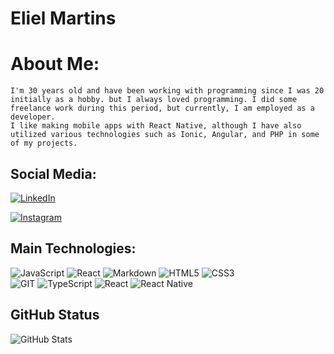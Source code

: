 # Eliel Martins

# About Me:

    I'm 30 years old and have been working with programming since I was 20 initially as a hobby. but I always loved programming. I did some freelance work during this period, but currently, I am employed as a developer.
    I like making mobile apps with React Native, although I have also utilized various technologies such as Ionic, Angular, and PHP in some of my projects.

## Social Media:

[![LinkedIn](https://img.shields.io/badge/LinkedIn-fff?style=for-the-badge&logo=linkedin&logoColor=0E76A8)](https://www.linkedin.com/in/elielpmartins/)

[![Instagram](https://img.shields.io/badge/Instagram-fff?style=for-the-badge&logo=instagram)](https://www.instagram.com/elielpmartins/)

## Main Technologies:

![JavaScript](https://img.shields.io/badge/JavaScript-000?style=for-the-badge&logo=javascript)
![React](https://img.shields.io/badge/React-000?style=for-the-badge&logo=react)
![Markdown](https://img.shields.io/badge/Markdown-000?style=for-the-badge&logo=markdown)
![HTML5](https://img.shields.io/badge/HTML5-000?style=for-the-badge&logo=html5)
![CSS3](https://img.shields.io/badge/CSS3-000?style=for-the-badge&logo=css3&logoColor=264CE4)  
![GIT](https://img.shields.io/badge/GIT-000?style=for-the-badge&logo=git&logoColor=264CE4)
![TypeScript](https://img.shields.io/badge/TypeScript-000?style=for-the-badge&logo=typescript)
![React](https://img.shields.io/badge/React-000?style=for-the-badge&logo=react)
![React Native](https://img.shields.io/badge/React-Native-000?style=for-the-badge&logo=React-Native)

## GitHub Status

![GitHub Stats](https://github-readme-stats.vercel.app/api?username=elielprata&theme=transparent&bg_color=000039&border_color=fff&show_icons=true&icon_color=fff&title_color=fff&text_color=fff&hide_title=true&hide=stars)
